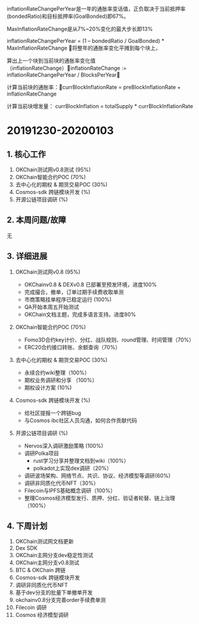 inflationRateChangePerYear是一年的通胀率变话值，正负取决于当前抵押率(bondedRatio)和目标抵押率(GoalBonded)即67%。

MaxInflationRateChange是从7%~20%变化的最大步长即13%

inflationRateChangePerYear = (1 – bondedRatio / GoalBonded) * MaxInflationRateChange
将整年的通胀率变化平摊到每个块上，

算出上一个块到当前块的通胀率变化值（inflationRateChange）inflationRateChange := inflationRateChangePerYear  / BlocksPerYear

计算当前块的通胀率：currBlockInflationRate = preBlockInflationRate + inflationRateChange

计算当前块增发量：
currBlockInflation = totalSupply * currBlockInflationRate





# 20191230-20200103

## 1. 核心工作

1. OKChain测试网v0.8测试 (95%)
2. OKChain智能合约POC (70%)
3. 去中心化的期权 & 期货交易POC (30%)
4. Cosmos-sdk 跨链模块开发 (%)
5. 开源公链项目调研 (%)

## 2. 本周问题/故障
无

## 3. 详细进展

1. OKChain测试网v0.8 (95%)
   - OKChainv0.8 & DEXv0.8 已部署至预发环境，进度100%
   - 完成撮合，撤单，订单过期手续费收取单测
   - 市商策略挂单程序已稳定运行 (100%)
   - QA开始本周五开始测试
   - OKChain文档主题，完成多语言支持。进度80%
   
2. OKChain智能合约POC (70%)
	- Fomo3D合约key计价、分红、战队规则、round管理、时间管理（70%）
	- ERC20合约接口转账、余额查询（70%） 

3. 去中心化的期权 & 期货交易POC (30%)
    - 永续合约wiki整理（100%）
    - 期权业务调研和分享 （100%）
    - 期权设计方案 (10%)
    
4. Cosmos-sdk 跨链模块开发 (%)
   - 给社区提报一个跨链bug
   - 与Cosmos ibc社区人员沟通，如何合作贡献代码
   
5. 开源公链项目调研 (%)
   - Nervos深入调研激励策略 (100%)
   - 调研Polka项目
        - rust学习分享并整理文档到wiki（100%）
        - polkadot上实现dex调研（20%）
   - 调研波场架构、网络节点、共识、协议、经济模型等调研(60%)
   - 调研非同质化代币NFT（30%）
   - Filecoin与IPFS基础概念调研（100%）
   - 整理Cosmos经济模型发行、质押、分红、验证者轮替、链上治理（100%）

## 4. 下周计划   
1. OKChain测试网文档更新    
2. Dex SDK             
3. OKChain主网分支dev稳定性测试   
4. OKChain主网分支v0.8测试
5. BTC & OKChain 跨链    
6. Cosmos-sdk 跨链模块开发
12. 调研非同质化代币NFT
13. 基于dev分支的批量下单撤单开发
14. okchainv0.8分支完善order手续费单测
15. Filecoin 调研
16. Cosmos 经济模型调研